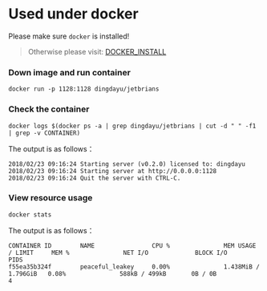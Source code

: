 # Used under docker

Please make sure `docker` is installed!

> Otherwise please visit: [DOCKER_INSTALL](DOCKER_INSTALL.md)

### Down image and run container

```
docker run -p 1128:1128 dingdayu/jetbrians
```

### Check the container

`docker logs $(docker ps -a | grep dingdayu/jetbrians | cut -d " " -f1 | grep -v CONTAINER)`

The output is as follows：

```
2018/02/23 09:16:24 Starting server (v0.2.0) licensed to: dingdayu
2018/02/23 09:16:24 Starting server at http://0.0.0.0:1128
2018/02/23 09:16:24 Quit the server with CTRL-C.
```

### View resource usage

`docker stats`

The output is as follows：

```
CONTAINER ID        NAME                CPU %               MEM USAGE / LIMIT     MEM %               NET I/O             BLOCK I/O           PIDS
f55ea35b324f        peaceful_leakey     0.00%               1.438MiB / 1.796GiB   0.08%               588kB / 499kB       0B / 0B             4
```
